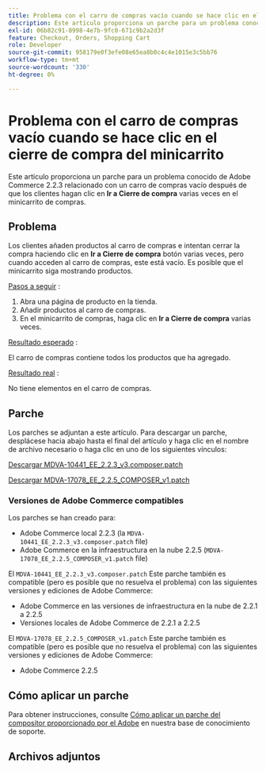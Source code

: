 ```yaml
---
title: Problema con el carro de compras vacío cuando se hace clic en el cierre de compra del minicarrito
description: Este artículo proporciona un parche para un problema conocido de Adobe Commerce 2.2.3 relacionado con un carro de compras que está vacío después de que los clientes hagan clic varias veces en **Ir al cierre de compra** en el minicarrito de compras.
exl-id: 06b82c91-8998-4e7b-9fc0-671c9b2a2d3f
feature: Checkout, Orders, Shopping Cart
role: Developer
source-git-commit: 958179e0f3efe08e65ea8b0c4c4e1015e3c5bb76
workflow-type: tm+mt
source-wordcount: '330'
ht-degree: 0%

---
```


# Problema con el carro de compras vacío cuando se hace clic en el cierre de compra del minicarrito

Este artículo proporciona un parche para un problema conocido de Adobe Commerce 2.2.3 relacionado con un carro de compras vacío después de que los clientes hagan clic en **Ir a Cierre de compra** varias veces en el minicarrito de compras.

## Problema

Los clientes añaden productos al carro de compras e intentan cerrar la compra haciendo clic en **Ir a Cierre de compra** botón varias veces, pero cuando acceden al carro de compras, este está vacío. Es posible que el minicarrito siga mostrando productos.

<u>Pasos a seguir</u> :

1. Abra una página de producto en la tienda.
1. Añadir productos al carro de compras.
1. En el minicarrito de compras, haga clic en **Ir a Cierre de compra** varias veces.

<u>Resultado esperado</u> :

El carro de compras contiene todos los productos que ha agregado.

<u>Resultado real</u> :

No tiene elementos en el carro de compras.

## Parche

Los parches se adjuntan a este artículo. Para descargar un parche, desplácese hacia abajo hasta el final del artículo y haga clic en el nombre de archivo necesario o haga clic en uno de los siguientes vínculos:

[Descargar MDVA-10441\_EE\_2.2.3\_v3.composer.patch](assets/MDVA-10441_EE_2.2.3_v3.composer.patch.zip)

[Descargar MDVA-17078\_EE\_2.2.5\_COMPOSER\_v1.patch](assets/MDVA-17078_EE_2.2.5_COMPOSER_v1.patch.zip)

### Versiones de Adobe Commerce compatibles

Los parches se han creado para:

* Adobe Commerce local 2.2.3 (la `MDVA-10441_EE_2.2.3_v3.composer.patch` file)
* Adobe Commerce en la infraestructura en la nube 2.2.5 (`MDVA-17078_EE_2.2.5_COMPOSER_v1.patch` file)

El `MDVA-10441_EE_2.2.3_v3.composer.patch` Este parche también es compatible (pero es posible que no resuelva el problema) con las siguientes versiones y ediciones de Adobe Commerce:

* Adobe Commerce en las versiones de infraestructura en la nube de 2.2.1 a 2.2.5
* Versiones locales de Adobe Commerce de 2.2.1 a 2.2.5

El `MDVA-17078_EE_2.2.5_COMPOSER_v1.patch` Este parche también es compatible (pero es posible que no resuelva el problema) con las siguientes versiones y ediciones de Adobe Commerce:

* Adobe Commerce 2.2.5

## Cómo aplicar un parche

Para obtener instrucciones, consulte [Cómo aplicar un parche del compositor proporcionado por el Adobe](/help/how-to/general/how-to-apply-a-composer-patch-provided-by-magento.md) en nuestra base de conocimiento de soporte.

## Archivos adjuntos
